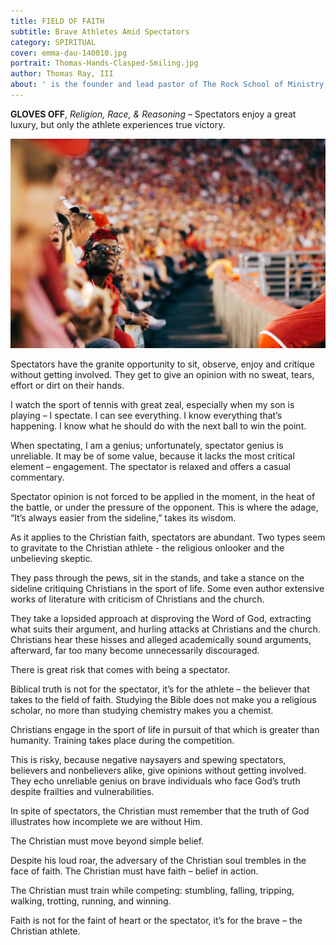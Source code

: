 ```yaml
---
title: FIELD OF FAITH
subtitle: Brave Athletes Amid Spectators
category: SPIRITUAL
cover: emma-dau-140010.jpg
portrait: Thomas-Hands-Clasped-Smiling.jpg
author: Thomas Ray, III
about: ' is the founder and lead pastor of The Rock School of Ministry, with more than 25 years of ministry experience. He holds both a MBA and MA in literary studies. One of his greatest passions is sharing the profound simplicity of God’s word.'
---
```


**GLOVES OFF**, *Religion, Race, & Reasoning* – Spectators enjoy a great luxury, but only the athlete experiences true victory.  

![unsplash.com](./emma-dau-140010.jpg)

Spectators have the granite opportunity to sit, observe, enjoy and critique without getting involved. They get to give an opinion with no sweat, tears, effort or dirt on their hands. 

I watch the sport of tennis with great zeal, especially when my son is playing – I spectate. I can see everything. I know everything that’s happening. I know what he should do with the next ball to win the point. 

When spectating, I am a genius; unfortunately, spectator genius is unreliable. It may be of some value, because it lacks the most critical element – engagement. The spectator is relaxed and offers a casual commentary.  

Spectator opinion is not forced to be applied in the moment, in the heat of the battle, or under the pressure of the opponent. This is where the adage, “It’s always easier from the sideline,” takes its wisdom.  

As it applies to the Christian faith, spectators are abundant.  Two types seem to gravitate to the Christian athlete - the religious onlooker and the unbelieving skeptic.

They pass through the pews, sit in the stands, and take a stance on the sideline critiquing Christians in the sport of life.  Some even author extensive works of literature with criticism of Christians and the church.  

They take a lopsided approach at disproving the Word of God, extracting what suits their argument, and hurling attacks at Christians and the church. Christians hear these hisses and alleged academically sound arguments, afterward, far too many become unnecessarily discouraged. 

There is great risk that comes with being a spectator. 

Biblical truth is not for the spectator, it’s for the athlete – the believer that takes to the field of faith. Studying the Bible does not make you a religious scholar, no more than studying chemistry makes you a chemist.  

Christians engage in the sport of life in pursuit of that which is greater than humanity. Training takes place during the competition.  

This is risky, because negative naysayers and spewing spectators, believers and nonbelievers alike, give opinions without getting involved. They echo unreliable genius on brave individuals who face God’s truth despite frailties and vulnerabilities.  

In spite of spectators, the Christian must remember that the truth of God illustrates how incomplete we are without Him.

The Christian must move beyond simple belief.

Despite his loud roar, the adversary of the Christian soul trembles in the face of faith. The Christian must have faith – belief in action. 

The Christian must train while competing: stumbling, falling, tripping, walking, trotting, running, and winning. 

Faith is not for the faint of heart or the spectator, it’s for the brave – the Christian athlete.
